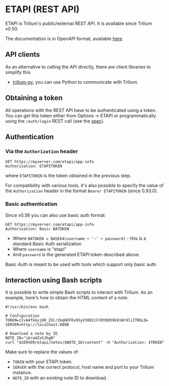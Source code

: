 # ETAPI (REST API)
ETAPI is Trilium's public/external REST API. It is available since Trilium v0.50.

The documentation is in OpenAPI format, available [here](https://github.com/TriliumNext/Notes/blob/master/src/etapi/etapi.openapi.yaml).

## API clients

As an alternative to calling the API directly, there are client libraries to simplify this

*   [trilium-py](https://github.com/Nriver/trilium-py), you can use Python to communicate with Trilium.

## Obtaining a token

All operations with the REST API have to be authenticated using a token. You can get this token either from Options -> ETAPI or programmatically using the `/auth/login` REST call (see the [spec](https://github.com/TriliumNext/Notes/blob/master/src/etapi/etapi.openapi.yaml)).

## Authentication

### Via the `Authorization` header

```
GET https://myserver.com/etapi/app-info
Authorization: ETAPITOKEN
```

where `ETAPITOKEN` is the token obtained in the previous step.

For compatibility with various tools, it's also possible to specify the value of the `Authorization` header in the format `Bearer ETAPITOKEN` (since 0.93.0).

### Basic authentication

Since v0.56 you can also use basic auth format:

```
GET https://myserver.com/etapi/app-info
Authorization: Basic BATOKEN
```

*   Where `BATOKEN = BASE64(username + ':' + password)` - this is a standard Basic Auth serialization
*   Where `username` is "etapi"
*   And `password` is the generated ETAPI token described above.

Basic Auth is meant to be used with tools which support only basic auth.

## Interaction using Bash scripts

It is possible to write simple Bash scripts to interact with Trilium. As an example, here's how to obtain the HTML content of a note:

```
#!/usr/bin/env bash

# Configuration
TOKEN=z1vA4fkGxjOR_ZXLrZeqHEFOv65yV3882iFCRtNIK9k9iWrHliITNSLQ=
SERVER=http://localhost:8080

# Download a note by ID
NOTE_ID="i6ra4ZshJhgN"
curl "$SERVER/etapi/notes/$NOTE_ID/content" -H "Authorization: $TOKEN" 
```

Make sure to replace the values of:

*   `TOKEN` with your ETAPI token.
*   `SERVER` with the correct protocol, host name and port to your Trilium instance.
*   `NOTE_ID` with an existing note ID to download.